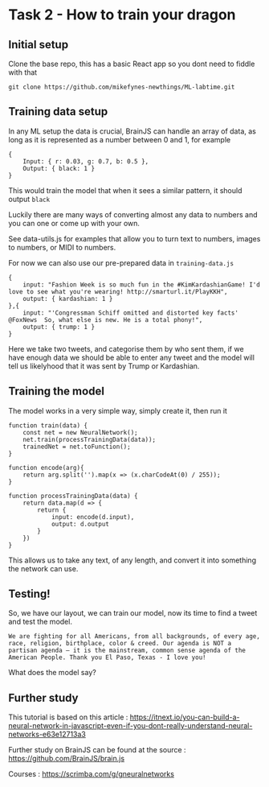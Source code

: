# Task 2 - How to train your dragon

## Initial setup
Clone the base repo, this has a basic React app so you dont need to fiddle with that

```
git clone https://github.com/mikefynes-newthings/ML-labtime.git
```

## Training data setup
In any ML setup the data is crucial, BrainJS can handle an array of data, as long as it is represented as a number between 0 and 1, for example

```
{
    Input: { r: 0.03, g: 0.7, b: 0.5 },
    Output: { black: 1 }
}
```

This would train the model that when it sees a similar pattern, it should output `black`

Luckily there are many ways of converting almost any data to numbers and you can one or come up with your own.

See data-utils.js for examples that allow you to turn text to numbers, images to numbers, or MIDI to numbers.

For now we can also use our pre-prepared data in `training-data.js`

```
{
    input: "Fashion Week is so much fun in the #KimKardashianGame! I'd love to see what you're wearing! http://smarturl.it/PlayKKH",
    output: { kardashian: 1 }
},{
    input: "'Congressman Schiff omitted and distorted key facts' @FoxNews  So, what else is new. He is a total phony!",
    output: { trump: 1 }
}
```

Here we take two tweets, and categorise them by who sent them, if we have enough data we should be able to enter any tweet and the model will tell us likelyhood that it was sent by Trump or Kardashian.

## Training the model
The model works in a very simple way, simply create it, then run it
```
function train(data) {
    const net = new NeuralNetwork();
    net.train(processTrainingData(data));
    trainedNet = net.toFunction();
}

function encode(arg){
    return arg.split('').map(x => (x.charCodeAt(0) / 255));
}

function processTrainingData(data) {
    return data.map(d => {
        return {
            input: encode(d.input),
            output: d.output
        }
    })
}
```

This allows us to take any text, of any length, and convert it into something the network can use.

## Testing!
So, we have our layout, we can train our model, now its time to find a tweet and test the model.

``` 
We are fighting for all Americans, from all backgrounds, of every age, race, religion, birthplace, color & creed. Our agenda is NOT a partisan agenda – it is the mainstream, common sense agenda of the American People. Thank you El Paso, Texas - I love you!
```

What does the model say?

## Further study

This tutorial is based on this article : https://itnext.io/you-can-build-a-neural-network-in-javascript-even-if-you-dont-really-understand-neural-networks-e63e12713a3

Further study on BrainJS can be found at the source : https://github.com/BrainJS/brain.js 

Courses : https://scrimba.com/g/gneuralnetworks 

